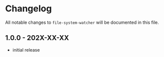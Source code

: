 # Changelog

All notable changes to `file-system-watcher` will be documented in this file.

## 1.0.0 - 202X-XX-XX

- initial release
